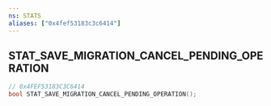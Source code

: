 ```yaml
---
ns: STATS
aliases: ["0x4fef53183c3c6414"]
---
```

## STAT_SAVE_MIGRATION_CANCEL_PENDING_OPERATION

```c
// 0x4FEF53183C3C6414
bool STAT_SAVE_MIGRATION_CANCEL_PENDING_OPERATION();
```
